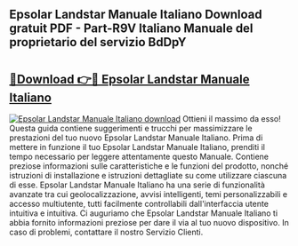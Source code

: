 ## Epsolar Landstar Manuale Italiano Download gratuit PDF - Part-R9V Italiano Manuale del proprietario del servizio BdDpY

# <h2><a href="http://df95u9.blite.top/?on=Epsolar+Landstar+Manuale+Italiano">🔗Download 👉🔴 Epsolar Landstar Manuale Italiano</a></h2>

[![Epsolar Landstar Manuale Italiano download](https://i.imgur.com/lujVjoI.png)](http://df95u9.blite.top/?on=Epsolar+Landstar+Manuale+Italiano)
Ottieni il massimo da esso! Questa guida contiene suggerimenti e trucchi per massimizzare le prestazioni del tuo nuovo Epsolar Landstar Manuale Italiano. Prima di mettere in funzione il tuo Epsolar Landstar Manuale Italiano, prenditi il tempo necessario per leggere attentamente questo Manuale. Contiene preziose informazioni sulle caratteristiche e le funzioni del prodotto, nonché istruzioni di installazione e istruzioni dettagliate su come utilizzare ciascuna di esse. Epsolar Landstar Manuale Italiano ha una serie di funzionalità avanzate tra cui geolocalizzazione, avvisi intelligenti, temi personalizzabili e accesso multiutente, tutti facilmente controllabili dall'interfaccia utente intuitiva e intuitiva. Ci auguriamo che Epsolar Landstar Manuale Italiano ti abbia fornito informazioni preziose per dare il via al tuo nuovo dispositivo. In caso di problemi, contattare il nostro Servizio Clienti.

